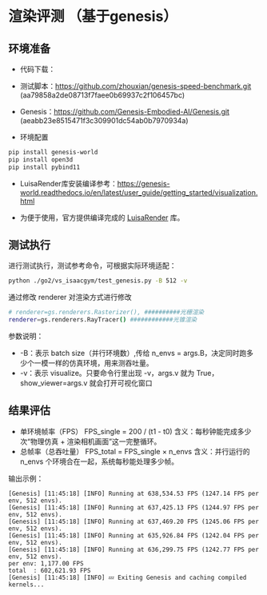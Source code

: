 # 渲染评测 （基于genesis）


## 环境准备
- 代码下载：
- 测试脚本：https://github.com/zhouxian/genesis-speed-benchmark.git (aa79858a2de08713f7faee0b69937c2f106457bc)
- Genesis：https://github.com/Genesis-Embodied-AI/Genesis.git (aeabb23e8515471f3c309901dc54ab0b7970934a)


- 环境配置
```bash
pip install genesis-world 
pip install open3d
pip install pybind11
```
- LuisaRender库安装编译参考：https://genesis-world.readthedocs.io/en/latest/user_guide/getting_started/visualization.html 

- 为便于使用，官方提供编译完成的 [LuisaRender](https://drive.google.com/drive/folders/1Ah580EIylJJ0v2vGOeSBU_b8zPDWESxS) 库。

## 测试执行

进行测试执行，测试参考命令，可根据实际环境适配：

```bash
python ./go2/vs_isaacgym/test_genesis.py -B 512 -v
```
通过修改 renderer 对渲染方式进行修改
```bash
# renderer=gs.renderers.Rasterizer(), ##########光栅渲染
renderer=gs.renderers.RayTracer() ############光锥渲染
```

参数说明：
- -B：表示 batch size（并行环境数）,传给 n_envs = args.B，决定同时跑多少个一模一样的仿真环境，用来测吞吐量。
- -v：表示 visualize。只要命令行里出现 -v，args.v 就为 True，show_viewer=args.v 就会打开可视化窗口

## 结果评估

  - 单环境帧率（FPS）
FPS_single = 200 / (t1 - t0)
含义：每秒钟能完成多少次“物理仿真 + 渲染相机画面”这一完整循环。
  - 总帧率（总吞吐量）
FPS_total = FPS_single × n_envs
含义：并行运行的 n_envs 个环境合在一起，系统每秒能处理多少帧。

输出示例：
```
[Genesis] [11:45:18] [INFO] Running at 638,534.53 FPS (1247.14 FPS per env, 512 envs).
[Genesis] [11:45:18] [INFO] Running at 637,425.13 FPS (1244.97 FPS per env, 512 envs).
[Genesis] [11:45:18] [INFO] Running at 637,469.20 FPS (1245.06 FPS per env, 512 envs).
[Genesis] [11:45:18] [INFO] Running at 635,926.84 FPS (1242.04 FPS per env, 512 envs).
[Genesis] [11:45:18] [INFO] Running at 636,299.75 FPS (1242.77 FPS per env, 512 envs).
per env: 1,177.00 FPS
total  : 602,621.93 FPS
[Genesis] [11:45:18] [INFO] 💤 Exiting Genesis and caching compiled kernels...
```
